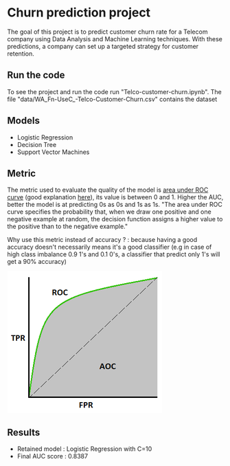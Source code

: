 # Churn prediction project

The goal of this project is to predict customer churn rate for a Telecom company using Data Analysis and Machine Learning techniques. With these predictions, a company can set up a targeted strategy for customer retention.

## Run the code
To see the project and run the code run "Telco-customer-churn.ipynb".
The file "data/WA_Fn-UseC_-Telco-Customer-Churn.csv" contains the dataset
## Models
+ Logistic Regression
+ Decision Tree
+ Support Vector Machines
## Metric
<p>The metric used to evaluate the quality of the model is <a href="http://fouryears.eu/2011/10/12/roc-area-under-the-curve-explained/">area under ROC curve</a> (good explanation <a href="https://towardsdatascience.com/receiver-operating-characteristic-curves-demystified-in-python-bd531a4364d0">here</a>), its value is between 0 and 1. Higher the AUC, better the model is at predicting 0s as 0s and 1s as 1s.
"The area under ROC curve specifies the probability that, when we draw one positive and one negative example at random, the decision function assigns a higher value to the positive than to the negative example."</p>

<p>Why use this metric instead of accuracy ? : because having a good accuracy doesn't necessarily means it's a good classifier (e.g in case of high class imbalance 0.9 1's and 0.1 0's, a classifier that predict only 1's will get a 90% accuracy)</p>

<img src="img/AUC.png">

## Results
+ Retained model : Logistic Regression with C=10
+ Final AUC score : 0.8387
